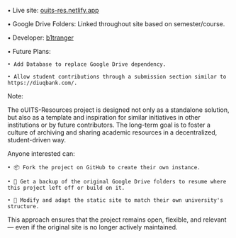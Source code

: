 • Live site: [ouits-res.netlify.app](https://ouits-res.netlify.app/)

• Google Drive Folders: Linked throughout site based on semester/course.

• Developer: [b1tranger](https://github.com/b1tranger) 

• Future Plans:

    • Add Database to replace Google Drive dependency.

    • Allow student contributions through a submission section similar to https://diuqbank.com/.

Note:

The oUITS-Resources project is designed not only as a standalone solution, but also as a template and inspiration for similar initiatives in other institutions or by future contributors. The long-term goal is to foster a culture of archiving and sharing academic resources in a decentralized, student-driven way.

Anyone interested can:

    • 📦 Fork the project on GitHub to create their own instance.

    • 🔗 Get a backup of the original Google Drive folders to resume where this project left off or build on it.
    
    • 🔧 Modify and adapt the static site to match their own university's structure.

This approach ensures that the project remains open, flexible, and relevant — even if the original site is no longer actively maintained.